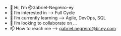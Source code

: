 - 👋 Hi, I’m @Gabriel-Negreiro-ey
- 👀 I’m interested in --> Full Cycle
- 🌱 I’m currently learning --> Agile, DevOps, SQL
- 💞️ I’m looking to collaborate on ...
- 📫 How to reach me --> gabriel.negreiro@br.ey.com

<!---
Gabriel-Negreiro-ey/Gabriel-Negreiro-ey is a ✨ special ✨ repository because its `README.md` (this file) appears on your GitHub profile.
You can click the Preview link to take a look at your changes.
--->
